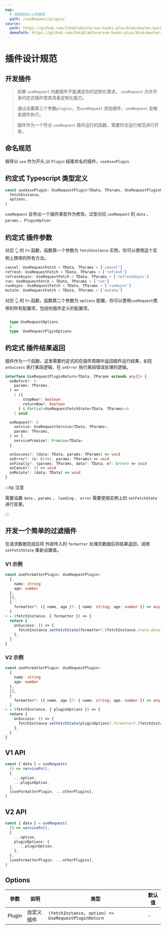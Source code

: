 ```yaml
---
map:
  # 映射到docs的路径
  path: /useRequest/plugin/
source:
  path: https://github.com/InhiblabCore/vue-hooks-plus/blob/master/packages/hooks/src/useRequest/Fetch.ts#L59
  demoPath: https://github.com/InhiblabCore/vue-hooks-plus/blob/master/packages/hooks/src/useRequest/docs/pluginDoc/demo/demo.vue
---
```


# 插件设计规范

## 开发插件

> 如果 `useRequest` 内置插件不能满足你的定制化需求， `useRequest` 允许开发约定式插件使其具备定制化能力。
>
> 通过设置第三个参数`plugins`，为`useRequest` 添加插件，`useRequest` 会触发插件执行。
>
> 插件作为一个符合 `useRequest` 插件运行的函数，需要符合运行规范进行开发。

## 命名规范

倡导以 `use` 作为开头,以 `Plugin` 结尾命名的插件，`useXxxxPlugin`

## 约定式 Typescript 类型定义

```typescript
const useXxxxPlugin: UseRequestPlugin<TData, TParams, UseRequestPluginOption> = Fn(
  fetchInstance,
  options,
)
```

`useRequest` 会导出一个插件类型作为修饰，泛型对应 `useRequest` 的 `data` 、 `params` 、`PluginOption`

## 约定式 插件参数

对应 👆 的 `Fn` 函数，函数第一个参数为 `fetchInstance` 实例，你可以使用这个实例上携带的所有方法。

```typescript
cancel: UseRequestFetch < TData, TParams > ['cancel']
refresh: UseRequestFetch < TData, TParams > ['refresh']
refreshAsync: UseRequestFetch < TData, TParams > ['refreshAsync']
run: UseRequestFetch < TData, TParams > ['run']
runAsync: UseRequestFetch < TData, TParams > ['runAsync']
mutate: UseRequestFetch < TData, TParams > ['mutate']
```

对应 👆 的 `Fn` 函数，函数第二个参数为 `options` 配置，你可以使用`useRequest`携带的所有配置项，包括你插件定义的配置项。

```typescript

  type UseRequestOptions
  &
  type  UseRequestPlginOptions

```

## 约定式 插件结果返回

插件作为一个函数，这里需要约定式的在插件周期中返回插件运行结果，如在 `onSuccess` 执行某段逻辑，在 `onError` 执行某段错误处理的逻辑。

```typescript
interface UseRequestPluginReturn<TData, TParams extends any[]> {
  onBefore?: (
    params: TParams,
  ) =>
    | ({
        stopNow?: boolean
        returnNow?: boolean
      } & Partial<UseRequestFetchState<TData, TParams>>)
    | void

  onRequest?: (
    service: UseRequestService<TData, TParams>,
    params: TParams,
  ) => {
    servicePromise?: Promise<TData>
  }

  onSuccess?: (data: TData, params: TParams) => void
  onError?: (e: Error, params: TParams) => void
  onFinally?: (params: TParams, data?: TData, e?: Error) => void
  onCancel?: () => void
  onMutate?: (data: TData) => void
}
```

:::tip 注意

需要设置 `data` 、`params` 、 `loading` 、 `error` 需要使用实例上的 `setFetchState` 进行变更。

:::

## 开发一个简单的过滤插件

<demo src="./demo/demo.vue"
  language="vue"
  title=""
  desc="字段过滤插件, 在数据请求成功的时候修改原本的数据"> </demo>

在请求数据完成后将 外部传入的 `formatter` 处理完数据后将结果返回，调用 `setFetchState` 重新设置值。

### V1 示例

```typescript
const useFormatterPlugin: UseRequestPlugin<
  {
    name: string
    age: number
  },
  [],
  {
    formatter?: ({ name, age }?: { name: string; age: number }) => any
  }
> = (fetchInstance, { formatter }) => {
  return {
    onSuccess: () => {
      fetchInstance.setFetchState(formatter?.(fetchInstance.state.data), 'data')
    },
  }
}
```

### V2 示例

```typescript
const useFormatterPlugin: UseRequestPlugin<
  {
    name: string
    age: number
  },
  [],
  {
    formatter?: ({ name, age }?: { name: string; age: number }) => any
  }
> = (fetchInstance, { pluginOptions }) => {
  return {
    onSuccess: () => {
      fetchInstance.setFetchState(pluginOptions?.formatter?.(fetchInstance.state.data), 'data')
    },
  }
}
```

## V1 API

```typescript
const { data } = useRequest(
  () => serviceFn(),
  {
    ...option,
    ...pluginOption,
  },
  [useFormatterPlugin, ...otherPlugins],
)
```

## V2 API

```typescript
const { data } = useRequest(
  () => serviceFn(),
  {
    ...option,
    pluginOptions: {
      ...pluginOption,
    },
  },
  [useFormatterPlugin, ...otherPlugins],
)
```

## Options

| 参数   | 说明       | 类型                                                | 默认值 |
| ------ | ---------- | --------------------------------------------------- | ------ |
| Plugin | 自定义插件 | `(fetchInstance, option) => UseRequestPluginReturn` | -      |

